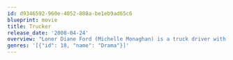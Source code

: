 ```yaml
---
id: d9346592-960e-4052-808a-be1eb9ad65c6
blueprint: movie
title: Trucker
release_date: '2008-04-24'
overview: "Loner Diane Ford (Michelle Monaghan) is a truck driver with an 11-year-old son, Peter (Jimmy Bennett), whom she never sees, and that's fine with her. But, when Peter's father, Len (Benjamin Bratt), falls ill, he asks Diane to take care of their son for a while. Eventually, Diane reluctantly agrees, but she quickly realizes that caring for a child interferes with her independent lifestyle -- and Peter isn't all that thrilled with the arrangement, either."
genres: '[{"id": 18, "name": "Drama"}]'
---
```

